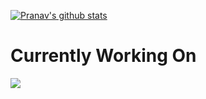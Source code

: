 [![Pranav's github stats](https://github-readme-stats.vercel.app/api?username=pranavdhoolia&show_icons=true&theme=dark&count_private=true&hide=stars,prs,issues)](https://github.com/anuraghazra/github-readme-stats)

# Currently Working On
<a href="https://github.com/anuraghazra/github-readme-stats">
  <img align="center" src="https://github-readme-stats.vercel.app/api/pin/?username=library-of-code&repo=knowledge&theme=dark" />
</a>
<!--
**pd-escher/pd-escher** is a ✨ _special_ ✨ repository because its `README.md` (this file) appears on your GitHub profile.

Here are some ideas to get you started:

- 🔭 I’m currently working on ...
- 🌱 I’m currently learning ...
- 👯 I’m looking to collaborate on ...
- 🤔 I’m looking for help with ...
- 💬 Ask me about ...
- 📫 How to reach me: ...
- 😄 Pronouns: ...
- ⚡ Fun fact: ...
-->

